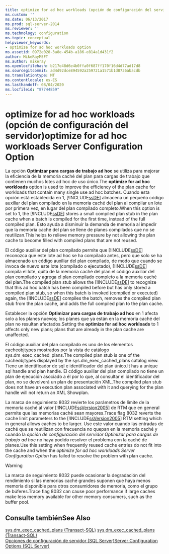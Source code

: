 ```yaml
---
title: optimize for ad hoc workloads (opción de configuración del servidor) | Microsoft Docs
ms.custom: ''
ms.date: 06/13/2017
ms.prod: sql-server-2014
ms.reviewer: ''
ms.technology: configuration
ms.topic: conceptual
helpviewer_keywords:
- optimize for ad hoc workloads option
ms.assetid: 0972e028-3a8e-454b-a186-e814a1d431f2
author: MikeRayMSFT
ms.author: mikeray
ms.openlocfilehash: b217e48d6e4b0ffa0f687ff170f16d4d77ad17d8
ms.sourcegitcommit: ad4d92dce894592a259721a1571b1d8736abacdb
ms.translationtype: MT
ms.contentlocale: es-ES
ms.lasthandoff: 08/04/2020
ms.locfileid: "87744859"
---
```

# <a name="optimize-for-ad-hoc-workloads-server-configuration-option"></a><span data-ttu-id="295b5-102">optimize for ad hoc workloads (opción de configuración del servidor)</span><span class="sxs-lookup"><span data-stu-id="295b5-102">optimize for ad hoc workloads Server Configuration Option</span></span>
  <span data-ttu-id="295b5-103">La opción **Optimizar para cargas de trabajo ad hoc** se utiliza para mejorar la eficiencia de la memoria caché del plan para cargas de trabajo que contienen muchos lotes ad hoc de uso único.</span><span class="sxs-lookup"><span data-stu-id="295b5-103">The **optimize for ad hoc workloads** option is used to improve the efficiency of the plan cache for workloads that contain many single use ad hoc batches.</span></span> <span data-ttu-id="295b5-104">Cuando esta opción está establecida en 1, [!INCLUDE[ssDE](../../includes/ssde-md.md)] almacena un pequeño código auxiliar del plan compilado en la memoria caché del plan al compilar un lote por primera vez, en lugar del plan compilado completo.</span><span class="sxs-lookup"><span data-stu-id="295b5-104">When this option is set to 1, the [!INCLUDE[ssDE](../../includes/ssde-md.md)] stores a small compiled plan stub in the plan cache when a batch is compiled for the first time, instead of the full compiled plan.</span></span> <span data-ttu-id="295b5-105">Esto ayuda a disminuir la demanda de memoria al impedir que la memoria caché del plan se llene de planes compilados que no se reutilizan.</span><span class="sxs-lookup"><span data-stu-id="295b5-105">This helps to relieve memory pressure by not allowing the plan cache to become filled with compiled plans that are not reused.</span></span>  
  
 <span data-ttu-id="295b5-106">El código auxiliar del plan compilado permite que [!INCLUDE[ssDE](../../includes/ssde-md.md)] reconozca que este lote ad hoc se ha compilado antes, pero que solo se ha almacenado un código auxiliar del plan compilado, de modo que cuando se invoca de nuevo este lote (compilado o ejecutado), [!INCLUDE[ssDE](../../includes/ssde-md.md)] compila el lote, quita de la memoria caché del plan el código auxiliar del plan compilado y agrega el plan compilado completo a la memoria caché del plan.</span><span class="sxs-lookup"><span data-stu-id="295b5-106">The compiled plan stub allows the [!INCLUDE[ssDE](../../includes/ssde-md.md)] to recognize that this ad hoc batch has been compiled before but has only stored a compiled plan stub, so when this batch is invoked (compiled or executed) again, the [!INCLUDE[ssDE](../../includes/ssde-md.md)] compiles the batch, removes the compiled plan stub from the plan cache, and adds the full compiled plan to the plan cache.</span></span>  
  
 <span data-ttu-id="295b5-107">Establecer la opción **Optimizar para cargas de trabajo ad hoc** en 1 afecta solo a los planes nuevos; los planes que ya están en la memoria caché del plan no resultan afectados.</span><span class="sxs-lookup"><span data-stu-id="295b5-107">Setting the **optimize for ad hoc workloads** to 1 affects only new plans; plans that are already in the plan cache are unaffected.</span></span>  
  
 <span data-ttu-id="295b5-108">El código auxiliar del plan compilado es uno de los elementos cacheobjtypes mostrados por la vista de catálogo sys.dm_exec_cached_plans.</span><span class="sxs-lookup"><span data-stu-id="295b5-108">The compiled plan stub is one of the cacheobjtypes displayed by the sys.dm_exec_cached_plans catalog view.</span></span> <span data-ttu-id="295b5-109">Tiene un identificador de sql e identificador del plan único.</span><span class="sxs-lookup"><span data-stu-id="295b5-109">It has a unique sql handle and plan handle.</span></span> <span data-ttu-id="295b5-110">El código auxiliar del plan compilado no tiene un plan de ejecución asociado a él por lo que, al consultar el identificador del plan, no se devolverá un plan de presentación XML.</span><span class="sxs-lookup"><span data-stu-id="295b5-110">The compiled plan stub does not have an execution plan associated with it and querying for the plan handle will not return an XML Showplan.</span></span>  
  
 <span data-ttu-id="295b5-111">La marca de seguimiento 8032 revierte los parámetros de límite de la memoria caché al valor [!INCLUDE[ssVersion2005](../../includes/ssversion2005-md.md)] de RTM que en general permite que las memorias caché sean mayores.</span><span class="sxs-lookup"><span data-stu-id="295b5-111">Trace flag 8032 reverts the cache limit parameters to the [!INCLUDE[ssVersion2005](../../includes/ssversion2005-md.md)] RTM setting which in general allows caches to be larger.</span></span> <span data-ttu-id="295b5-112">Use este valor cuando las entradas de caché que se reutilizan con frecuencia no quepan en la memoria caché y cuando la *opción de configuración del servidor Optimizar para cargas de trabajo ad hoc* no haya podido resolver el problema con la caché de planes.</span><span class="sxs-lookup"><span data-stu-id="295b5-112">Use this setting when frequently reused cache entries do not fit into the cache and when the *optimize for ad hoc workloads Server Configuration Option* has failed to resolve the problem with plan cache.</span></span>  
  
> [!WARNING]  
>  <span data-ttu-id="295b5-113">La marca de seguimiento 8032 puede ocasionar la degradación del rendimiento si las memorias caché grandes suponen que haya menos memoria disponible para otros consumidores de memoria, como el grupo de búferes.</span><span class="sxs-lookup"><span data-stu-id="295b5-113">Trace flag 8032 can cause poor performance if large caches make less memory available for other memory consumers, such as the buffer pool.</span></span>  
  
## <a name="see-also"></a><span data-ttu-id="295b5-114">Consulte también</span><span class="sxs-lookup"><span data-stu-id="295b5-114">See Also</span></span>  
 <span data-ttu-id="295b5-115">[sys.dm_exec_cached_plans &#40;Transact-SQL&#41;](/sql/relational-databases/system-dynamic-management-views/sys-dm-exec-cached-plans-transact-sql) </span><span class="sxs-lookup"><span data-stu-id="295b5-115">[sys.dm_exec_cached_plans &#40;Transact-SQL&#41;](/sql/relational-databases/system-dynamic-management-views/sys-dm-exec-cached-plans-transact-sql) </span></span>  
 [<span data-ttu-id="295b5-116">Opciones de configuración de servidor &#40;SQL Server&#41;</span><span class="sxs-lookup"><span data-stu-id="295b5-116">Server Configuration Options &#40;SQL Server&#41;</span></span>](server-configuration-options-sql-server.md)  
  
  
